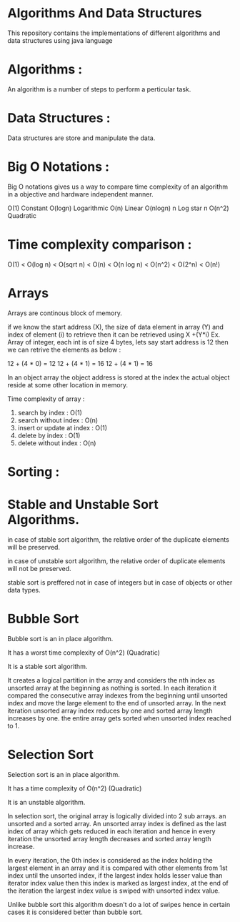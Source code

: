 # Algorithms And Data Structures
This repository contains the implementations of different algorithms and data structures using java language

# Algorithms :

An algorithm is a number of steps to perform a perticular task.

# Data Structures :

Data structures are store and manipulate the data.

# Big O Notations :

Big O notations gives us a way to compare time complexity of an algorithm in a objective and hardware independent manner.

O(1)        Constant
O(logn)     Logarithmic
O(n)        Linear
O(nlogn)    n Log star n
O(n^2)      Quadratic

# Time complexity comparison :

O(1) < O(log n) < O(sqrt n) < O(n) < O(n log n) < O(n^2) < O(2^n) < O(n!)

# Arrays

Arrays are continous block of memory.

if we know the start address (X), the size of data element in array (Y) and index of element (i) to retrieve then it can be retrieved using X +(Y*i) 
Ex. Array of integer, each int is of size 4 bytes, lets say start address is 12 then we can retrive the elements as below :

12 + (4 * 0) = 12
12 + (4 * 1) = 16
12 + (4 * 1) = 16

In an object array the object address is stored at the index the actual object reside at some other location in memory.

Time complexity of array :

1. search by index : O(1)
2. search without index : O(n)
3. insert or update at index : O(1)
4. delete by index : O(1)
5. delete without index : O(n)

# Sorting :

# Stable and Unstable Sort Algorithms.

in case of stable sort algorithm, the relative order of the duplicate elements will be preserved.

in case of unstable sort algorithm, the relative order of duplicate elements will not be preserved.

stable sort is preffered not in case of integers but in case of objects or other data types.

# Bubble Sort

Bubble sort is an in place algorithm. 

It has a worst time complexity of O(n^2) (Quadratic)

It is a stable sort algorithm.

It creates a logical partition in the array and considers the nth index as unsorted array at the beginning as nothing is sorted. In each iteration it compared the consecutive array indexes from the beginning until unsorted index and move the large element to the end of unsorted array. In the next iteration unsorted array index reduces by one and sorted array length increases by one. the entire array gets sorted when unsorted index reached to 1.

# Selection Sort 

Selection sort is an in place algorithm.
 
It has a time complexity of O(n^2) (Quadratic)
 
It is an unstable algorithm.
 
In selection sort, the original array is logically divided into 2 sub arrays. an unsorted and a sorted array. An unsorted array index is defined as the last index of array which gets reduced in each iteration and hence in every iteration the unsorted array length decreases and sorted array length increase.

In every iteration, the 0th index is considered as the index holding the largest element in an array and it is compared with other elements from 1st index until the unsorted index, if the largest index holds lesser value than iterator index value then this index is marked as largest index, at the end of the iteration the largest index value is swiped with unsorted index value.
 
Unlike bubble sort this algorithm doesn't do a lot of swipes hence in certain cases it is considered better than bubble sort.
 



